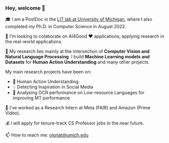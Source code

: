 ### Hey, welcome 👋

:mortar_board: I am a PostDoc in the [LIT lab at University of Michigan](https://lit.eecs.umich.edu/), where I also completed my Ph.D. in Computer Science in August 2022.  

👯 I'm looking to colaborate on AI4Good :heart: applications, applying research in the real-world applications.

💬 My research lies mainly at the intersection of **Computer Vision and Natural Language Processing**.
I build **Machine Learning models and Datasets** for **Human Action Understanding** and many other projects.

My main research projects have been on: 
- :nail_care: Human Action Understanding
- :bulb: Detecting Inspiration in Social Media
- :mag_right: Analysing OCR performance on Low-resource Languages for improving MT performance

🔭 I've worked as a Research Intern at Meta (FAIR) and Amazon (Prime Video).

:moneybag: I will apply for tenure-track CS Professor jobs in the near future.

📫 How to reach me: oignat@umich.edu

